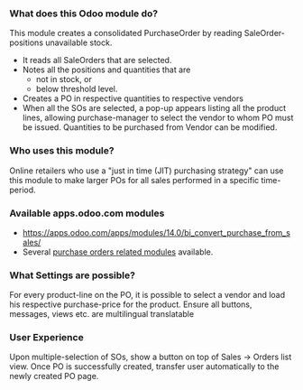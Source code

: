 ### What does this Odoo module do?

This module creates a consolidated PurchaseOrder by reading SaleOrder-positions unavailable stock.

- It reads all SaleOrders that are selected.
- Notes all the positions and quantities that are 
    - not in stock, or
    - below threshold level.
- Creates a PO in respective quantities to respective vendors
- When all the SOs are selected, a pop-up appears listing all the product lines, allowing purchase-manager to select the vendor to whom PO must be issued. Quantities to be purchased from Vendor can be modified. 

### Who uses this module?

Online retailers who use a "just in time (JIT) purchasing strategy" can use this module to make larger POs for all sales performed in a specific time-period.

### Available apps.odoo.com modules

- https://apps.odoo.com/apps/modules/14.0/bi_convert_purchase_from_sales/
- Several [purchase orders related modules](https://apps.odoo.com/apps/modules/browse?price=Free&search=purchase+order) available.

### What Settings are possible?
For every product-line on the PO, it is possible to select a vendor and load his respective purchase-price for the product.
Ensure all buttons, messages, views etc. are multilingual translatable
### User Experience
Upon multiple-selection of SOs, show a button on top of Sales -> Orders list view.
Once PO is successfully created, transfer user automatically to the newly created PO page.


